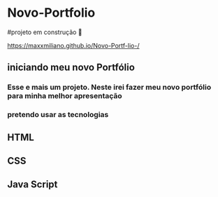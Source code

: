 # Novo-Portfolio

#projeto em construção 🚧 

https://maxxmiliano.github.io/Novo-Portf-lio-/

## iniciando meu novo Portfólio 

### Esse e mais um projeto. Neste irei fazer meu novo portfólio para minha melhor apresentação 

### pretendo usar as tecnologias 

## HTML
## CSS
## Java Script 

